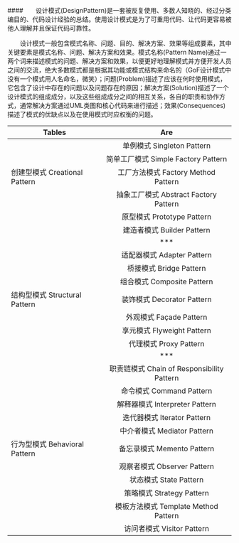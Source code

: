   ####&emsp;&emsp;设计模式(DesignPattern)是一套被反复使用、多数人知晓的、经过分类编目的、代码设计经验的总结。使用设计模式是为了可重用代码、让代码更容易被他人理解并且保证代码可靠性。

  &emsp;&emsp;设计模式一般包含模式名称、问题、目的、解决方案、效果等组成要素，其中关键要素是模式名称、问题、解决方案和效果。模式名称(Pattern Name)通过一两个词来描述模式的问题、解决方案和效果，以便更好地理解模式并方便开发人员之间的交流，绝大多数模式都是根据其功能或模式结构来命名的（GoF设计模式中没有一个模式用人名命名，微笑）；问题(Problem)描述了应该在何时使用模式，它包含了设计中存在的问题以及问题存在的原因；解决方案(Solution)描述了一个设计模式的组成成分，以及这些组成成分之间的相互关系，各自的职责和协作方式，通常解决方案通过UML类图和核心代码来进行描述；效果(Consequences)描述了模式的优缺点以及在使用模式时应权衡的问题。

| Tables        | Are           |
| ------------- |:-------------:| 
|   | 单例模式 Singleton Pattern |
|   | 简单工厂模式 Simple Factory Pattern|
| 创建型模式 Creational Pattern  | 工厂方法模式 Factory Method Pattern |
|   | 抽象工厂模式  Abstract  Factory Pattern |
|   | 原型模式  Prototype Pattern |
|   |建造者模式  Builder Pattern|
|    | ***  |
|   |适配器模式  Adapter Pattern|
|   |桥接模式 Bridge  Pattern|
|   |组合模式 Composite  Pattern|
|结构型模式 Structural Pattern  | 装饰模式  Decorator  Pattern      |
|   |外观模式  Façade  Pattern|
|   |享元模式  Flyweight  Pattern|
|   |代理模式  Proxy  Pattern|
|    | ***  |
|   |职责链模式  Chain  of Responsibility Pattern|
|   |命令模式  Command  Pattern|
|   |解释器模式 Interpreter  Pattern|
|   |迭代器模式 Iterator  Pattern|
|   |中介者模式 Mediator  Pattern|
|行为型模式 Behavioral Pattern| 备忘录模式 Memento  Pattern      |
|   |观察者模式  Observer  Pattern|
|   |状态模式     State  Pattern|
|   |策略模式 Strategy  Pattern|
|   |模板方法模式 Template  Method Pattern|
|   |访问者模式  Visitor  Pattern|
